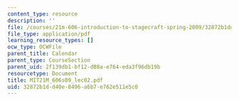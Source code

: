 ```yaml
---
content_type: resource
description: ''
file: /courses/21m-606-introduction-to-stagecraft-spring-2009/32872b1dd40e8496a6b7e762e511e5c0_MIT21M_606s09_lec02.pdf
file_type: application/pdf
learning_resource_types: []
ocw_type: OCWFile
parent_title: Calendar
parent_type: CourseSection
parent_uid: 2f139db1-bf12-d88a-e764-eda3f96db19b
resourcetype: Document
title: MIT21M_606s09_lec02.pdf
uid: 32872b1d-d40e-8496-a6b7-e762e511e5c0
---
```

